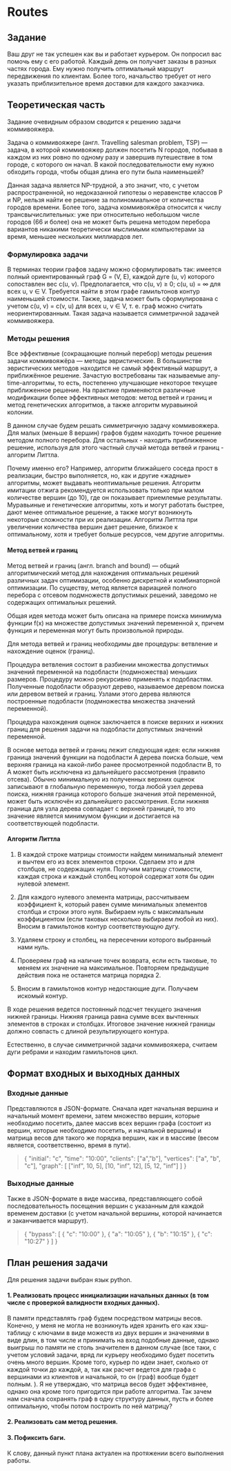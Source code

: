 # Routes

## Задание
Ваш друг не так успешен как вы и работает курьером. Он попросил вас помочь ему с его работой. Каждый день он получает заказы в разных частях города. Ему нужно получить оптимальный маршрут передвижения по клиентам. Более того, начальство требует от него указать приблизительное время доставки для каждого заказчика.

## Теоретическая часть
Задание очевидным образом сводится к решению задачи коммивояжера.

Задача о коммивояжере (англ. Travelling salesman problem, TSP) — задача, в которой коммивояжер должен посетить N городов, побывав в каждом из них ровно по одному разу и завершив путешествие в том городе, с которого он начал. В какой последовательности ему нужно обходить города, чтобы общая длина его пути была наименьшей?

Данная задача является NP-трудной, а это значит, что, с учетом распространенной, но недоказанной гипотезы о неравенстве классов P и NP, нельзя найти ее решение за полиномиальное от количества городов времени. Более того, задача коммивояжёра относится к числу трансвычислительных: уже при относительно небольшом числе городов (66 и более) она не может быть решена методом перебора вариантов никакими теоретически мыслимыми компьютерами за время, меньшее нескольких миллиардов лет.

### Формулировка задачи
В терминах теории графов задачу можно сформулировать так: имеется полный ориентированный граф G = (V, E), каждой дуге (u, v) которого сопоставлен вес c(u, v). Предполагается, что c(u, v) ≥ 0; c(u, u) = ∞ для всех u, v ∈ V. Требуется найти в этом графе гамильтонов контур наименьшей стоимости. Также, задача может быть сформулирована с учетом c(u, v) = c(v, u) для всех u, v ∈ V, т. е. граф можно считать неориентированным. Такая задача называется симметричной задачей коммивояжера.

### Методы решения
Все эффективные (сокращающие полный перебор) методы решения задачи коммивояжёра — методы эвристические. В большинстве эвристических методов находится не самый эффективный маршрут, а приближённое решение. Зачастую востребованы так называемые any-time-алгоритмы, то есть, постепенно улучшающие некоторое текущее приближенное решение. На практике применяются различные модификации более эффективных методов: метод ветвей и границ и метод генетических алгоритмов, а также алгоритм муравьиной колонии.

В данном случае будем решать симметричную задачу коммивояжера. Для малых (меньше 8 вершин) графов будем находить точное решение методом полного перебора. Для остальных - находить приближенное решение, используя для этого частный случай метода ветвей и границ - алгоритм Литтла.

Почему именно его? Например, алгоритм ближайшего соседа прост в реализации, быстро выполняется, но, как и другие «жадные» алгоритмы, может выдавать неоптимальные решения. Алгоритм имитации отжига рекомендуется использовать только при малом количестве вершин (до 10), где он показывает приемлемые результаты. Муравьиные и генетические алгоритмы, хоть и могут работать быстрее, дают менее оптимальное решение, а также могут возникнуть некоторые сложности при их реализации. Алгоритм Литтла при увеличении количества вершин дает решение, близкое к оптимальному, хотя и требует больше ресурсов, чем другие алгоритмы.

#### Метод ветвей и границ
Метод ветвей и границ (англ. branch and bound) — общий алгоритмический метод для нахождения оптимальных решений различных задач оптимизации, особенно дискретной и комбинаторной оптимизации. По существу, метод является вариацией полного перебора с отсевом подмножеств допустимых решений, заведомо не содержащих оптимальных решений.

Общая идея метода может быть описана на примере поиска минимума функции f(x) на множестве допустимых значений переменной x, причем функция и переменная могут быть произвольной природы.

Для метода ветвей и границ необходимы две процедуры: ветвление и нахождение оценок (границ).

Процедура ветвления состоит в разбиении множества допустимых значений переменной на подобласти (подмножества) меньших размеров. Процедуру можно рекурсивно применять к подобластям. Полученные подобласти образуют дерево, называемое деревом поиска или деревом ветвей и границ. Узлами этого дерева являются построенные подобласти (подмножества множества значений переменной).

Процедура нахождения оценок заключается в поиске верхних и нижних границ для решения задачи на подобласти допустимых значений переменной.

В основе метода ветвей и границ лежит следующая идея: если нижняя граница значений функции на подобласти A дерева поиска больше, чем верхняя граница на какой-либо ранее просмотренной подобласти B, то A может быть исключена из дальнейшего рассмотрения (правило отсева). Обычно минимальную из полученных верхних оценок записывают в глобальную переменную, тогда любой узел дерева поиска, нижняя граница которого больше значения этой переменной, может быть исключён из дальнейшего рассмотрения. Если нижняя граница для узла дерева совпадает с верхней границей, то это значение является минимумом функции и достигается на соответствующей подобласти.

#### Алгоритм Литтла

1. В каждой строке матрицы стоимости найдем минимальный элемент и вычтем его из всех элементов строки. Сделаем это и для столбцов, не содержащих нуля. Получим матрицу стоимости, каждая строка и каждый столбец которой содержат хотя бы один нулевой элемент.

2. Для каждого нулевого элемента матрицы, рассчитываем коэффициент k, который равен сумме минимальных элементов столбца и строки этого нуля. Выбираем нуль с максимальным коэффициентом (если таковых несколько выбираем любой из них). Вносим в гамильтонов контур соответствующую дугу.

3. Удаляем строку и столбец, на пересечении которого выбранный нами нуль.

4. Проверяем граф на наличие точек возврата, если есть таковые, то меняем их значение на максимальное. Повторяем предыдущие действия пока не останется матрица порядка 2.

5. Вносим в гамильтонов контур недостающие дуги. Получаем искомый контур.

В ходе решения ведется постоянный подсчет текущего значения нижней границы. Нижняя граница равна сумме всех вычтенных элементов в строках и столбцах. Итоговое значение нижней границы должно совпасть с длиной результирующего контура.

Естественно, в случае симметричной задачи коммивояжера, считаем дуги ребрами и находим гамильтонов цикл.

## Формат входных и выходных данных
### Входные данные
Представляются в JSON-формате. Сначала идет начальная вершина и начальный момент времени, затем множество вершин, которые необходимо посетить, далее массив всех вершин графа (состоит из вершин, которые необходимо посетить, и начальной вершины) и матрица весов для такого же порядка вершин, как и в массиве (весом является, соответственно, время в пути).
>{
    "initial": "c",
    "time": "10:00",
    "clients": ["a","b"],
    "vertices": ["a", "b", "c"],
    "graph": [
        ["inf", 10, 5],
        [10, "inf", 12],
        [5, 12, "inf"]
    ]
}

### Выходные данные
Также в JSON-формате в виде массива, представляющего собой последовательность посещения вершин с указанным для каждой временем доставки (с учетом начальной вершины, которой начинается и заканчивается маршрут).
>{
    "bypass": [
        {
            "c": "10:00"
        },
        {
            "a": "10:05"
        },
        {
            "b": "10:15"
        },
        {
            "c": "10:27"
        }
    ]
}

## План решения задачи
Для решения задачи выбран язык python.
#### 1. Реализовать процесс инициализации начальных данных (в том числе с проверкой валидности входных данных).
В памяти представлять граф будем посредством матрицы весов. Конечно, у меня не могла не возникнуть идея хранить его как хэш-таблицу с ключами в виде можеств из двух вершин и значениями в виде длин, в том числе и принимать на вход подобные данные, однако выигрыш по памяти не столь значителен в данном случае (все таки, с учетом условий задачи, вряд ли курьеру необходимо будет посетить очень много вершин. Кроме того, курьер по идеи знает, сколько от каждой точки до каждой, а, так как расчет ведется для графа с вершинами из клиентов и начальной, то он (граф) вообще будет полным. ). Я не утверждаю, что матрица весов будет эффективнее, однако она кроме того пригодится при работе алгоритма. Так зачем нам сначала сохранять граф в одну структуру данных, пусть и более оптимальную, чтобы потом построить по ней матрицу?
#### 2. Реализовать сам метод решения.
#### 3. Пофиксить баги.
К слову, данный пункт плана актуален на протяжении всего выполнения работы.
